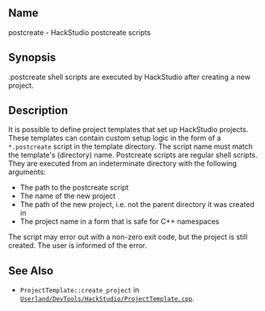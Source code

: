 ## Name

postcreate - HackStudio postcreate scripts

## Synopsis

.postcreate shell scripts are executed by HackStudio after creating a new project.

## Description

It is possible to define project templates that set up HackStudio projects. These templates can contain custom setup logic in the form of a `*.postcreate` script in the template directory. The script name must match the template's (directory) name. Postcreate scripts are regular shell scripts. They are executed from an indeterminate directory with the following arguments:

- The path to the postcreate script
- The name of the new project
- The path of the new project, i.e. not the parent directory it was created in
- The project name in a form that is safe for C++ namespaces

The script may error out with a non-zero exit code, but the project is still created. The user is informed of the error.

## See Also

- `ProjectTemplate::create_project` in [`Userland/DevTools/HackStudio/ProjectTemplate.cpp`](../../../../../Userland/DevTools/HackStudio/ProjectTemplate.cpp).
